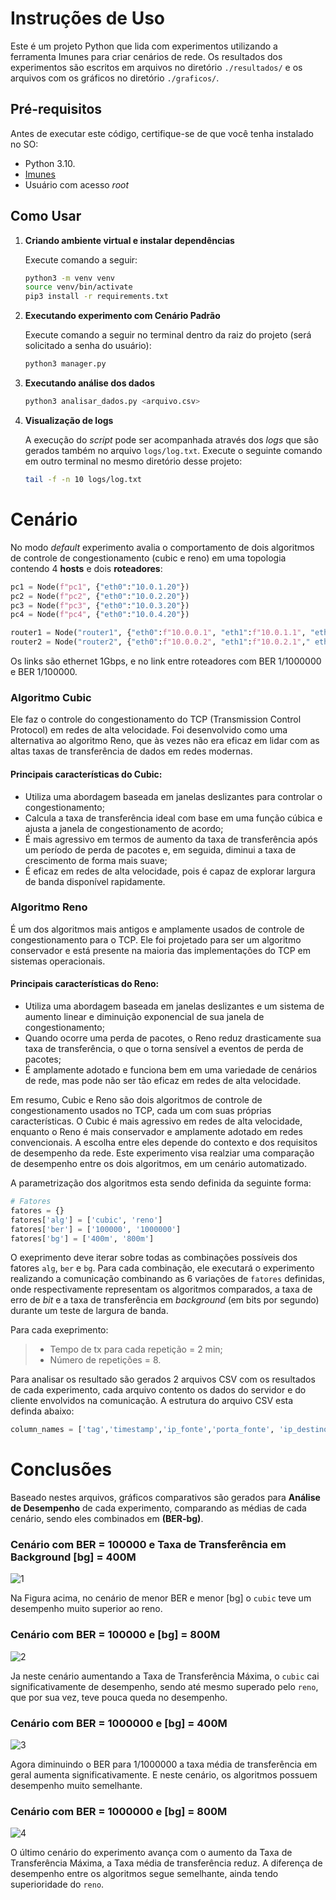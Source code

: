 # Instruções de Uso

Este é um projeto Python que lida com experimentos utilizando a ferramenta Imunes para criar cenários de rede. Os resultados dos experimentos são escritos em arquivos no diretório `./resultados/` e os arquivos com os gráficos no diretório `./graficos/`.

## Pré-requisitos

Antes de executar este código, certifique-se de que você tenha instalado no SO:

- Python 3.10.
- [Imunes](https://github.com/imunes/imunes)
- Usuário com acesso *root*

## Como Usar

1. **Criando ambiente virtual e instalar dependências**

   Execute comando a seguir:
      
   ```bash
   python3 -m venv venv
   source venv/bin/activate
   pip3 install -r requirements.txt
   ```

2. **Executando experimento com Cenário Padrão**

   <!-- É possível criar outro cenário pela interface do Imunes e atualizar o código presente no arquivo `gerar_dados.py` para o funcionamento correto. Atualmente, o experimento só funciona com o cenário padrão ("ads-cenario.imn"). -->

   Execute comando a seguir no terminal dentro da raiz do projeto (será solicitado a senha do usuário):
      
   ```bash
   python3 manager.py
   ```

3. **Executando análise dos dados**
   ```bash
   python3 analisar_dados.py <arquivo.csv>
   ```
   
4. **Visualização de logs**


   A execução do *script* pode ser acompanhada através dos *logs* que são gerados também no arquivo `logs/log.txt`. Execute o seguinte comando em outro terminal no mesmo diretório desse projeto:

   ```bash
   tail -f -n 10 logs/log.txt
   ```


# Cenário

No modo *default* experimento avalia o comportamento de dois algoritmos de controle de congestionamento (cubic e reno) em uma topologia contendo 4 **hosts** e dois **roteadores**:

``` python
pc1 = Node(f"pc1", {"eth0":"10.0.1.20"})
pc2 = Node(f"pc2", {"eth0":"10.0.2.20"})
pc3 = Node(f"pc3", {"eth0":"10.0.3.20"})
pc4 = Node(f"pc4", {"eth0":"10.0.4.20"})

router1 = Node("router1", {"eth0":f"10.0.0.1", "eth1":f"10.0.1.1", "eth2":f"10.0.3.1"})
router2 = Node("router2", {"eth0":f"10.0.0.2", "eth1":f"10.0.2.1"," eth2":f"10.0.4.1"})

```

Os links são ethernet 1Gbps, e no link entre roteadores com BER 1/1000000 e BER 1/100000.

### Algoritmo Cubic

Ele faz o controle do congestionamento do TCP (Transmission Control Protocol) em redes de alta velocidade. Foi desenvolvido como uma alternativa ao algoritmo Reno, que às vezes não era eficaz em lidar com as altas taxas de transferência de dados em redes modernas.

#### Principais características do Cubic:

* Utiliza uma abordagem baseada em janelas deslizantes para controlar o congestionamento;
* Calcula a taxa de transferência ideal com base em uma função cúbica e ajusta a janela de congestionamento de acordo;
* É mais agressivo em termos de aumento da taxa de transferência após um período de perda de pacotes e, em seguida, diminui a taxa de crescimento de forma mais suave;
* É eficaz em redes de alta velocidade, pois é capaz de explorar largura de banda disponível rapidamente.

### Algoritmo Reno

É um dos algoritmos mais antigos e amplamente usados de controle de congestionamento para o TCP. Ele foi projetado para ser um algoritmo conservador e está presente na maioria das implementações do TCP em sistemas operacionais.

#### Principais características do Reno:

* Utiliza uma abordagem baseada em janelas deslizantes e um sistema de aumento linear e diminuição exponencial de sua janela de congestionamento;
* Quando ocorre uma perda de pacotes, o Reno reduz drasticamente sua taxa de transferência, o que o torna sensível a eventos de perda de pacotes;
* É amplamente adotado e funciona bem em uma variedade de cenários de rede, mas pode não ser tão eficaz em redes de alta velocidade.

Em resumo, Cubic e Reno são dois algoritmos de controle de congestionamento usados no TCP, cada um com suas próprias características. O Cubic é mais agressivo em redes de alta velocidade, enquanto o Reno é mais conservador e amplamente adotado em redes convencionais. A escolha entre eles depende do contexto e dos requisitos de desempenho da rede. Este experimento visa realziar uma comparação de desempenho entre os dois algoritmos, em um cenário automatizado.



A parametrização dos algoritmos esta sendo definida da seguinte forma:

```python
# Fatores
fatores = {}
fatores['alg'] = ['cubic', 'reno']
fatores['ber'] = ['100000', '1000000']
fatores['bg'] = ['400m', '800m']
```

O exeprimento deve iterar sobre todas as combinações possíveis dos fatores `alg`, `ber` e `bg`. Para cada combinação, ele executará o experimento realizando a comunicação combinando as 6 variações de `fatores` definidas, onde respectivamente representam os algoritmos comparados, a taxa de erro de *bit* e a taxa de transferência em *background* (em bits por segundo) durante um teste de largura de banda.

Para cada exeprimento:

> * Tempo de tx para cada repetição = 2 min;
> * Número de repetições = 8.



Para analisar os resultado são gerados 2 arquivos CSV com os resultados de cada experimento, cada arquivo contento os dados do servidor e do cliente envolvidos na comunicação. A estrutura do arquivo CSV esta definda abaixo: 

``` python 
column_names = ['tag','timestamp','ip_fonte','porta_fonte', 'ip_destino', 'porta_destino', 'protocolo', 'intervalo_medicao', 'id_tx', 'tx_bps']

```

# Conclusões
Baseado nestes arquivos, gráficos comparativos são gerados para **Análise de Desempenho** de cada experimento, comparando as médias de cada cenário, sendo eles combinados em **(BER-bg)**.

### Cenário com BER =  100000 e Taxa de Transferência em Background [bg] = 400M

![1](graficos/relatorio-final/grafico-100000-400m.png)

Na Figura acima, no cenário de menor BER e menor [bg] o `cubic` teve um desempenho muito superior ao reno.  

### Cenário com BER =  100000 e [bg] = 800M
![2](graficos/relatorio-final/grafico-100000-800m.png)

Ja neste cenário aumentando a Taxa de Transferência Máxima, o `cubic` cai significativamente de desempenho, sendo até mesmo superado pelo `reno`, que por sua vez, teve pouca queda no desempenho.

### Cenário com BER =  1000000 e [bg] = 400M
![3](graficos/relatorio-final/grafico-1000000-400m.png)

Agora diminuindo o BER para 1/1000000 a taxa média de transferência em geral aumenta significativamente. E neste cenário, os algoritmos possuem desempenho muito semelhante.

### Cenário com BER =  1000000 e [bg] = 800M
![4](graficos/relatorio-final/grafico-1000000-800m.png)


O último cenário do experimento avança com o aumento da Taxa de Transferência Máxima, a Taxa média de transferência reduz. A diferença de desempenho entre os algoritmos segue semelhante, ainda tendo superioridade do `reno`.
